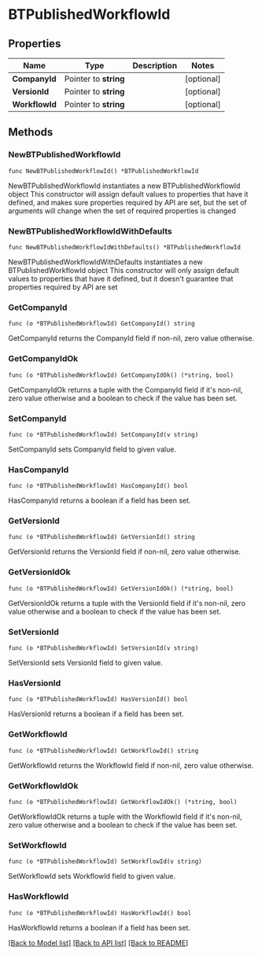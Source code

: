 # BTPublishedWorkflowId

## Properties

Name | Type | Description | Notes
------------ | ------------- | ------------- | -------------
**CompanyId** | Pointer to **string** |  | [optional] 
**VersionId** | Pointer to **string** |  | [optional] 
**WorkflowId** | Pointer to **string** |  | [optional] 

## Methods

### NewBTPublishedWorkflowId

`func NewBTPublishedWorkflowId() *BTPublishedWorkflowId`

NewBTPublishedWorkflowId instantiates a new BTPublishedWorkflowId object
This constructor will assign default values to properties that have it defined,
and makes sure properties required by API are set, but the set of arguments
will change when the set of required properties is changed

### NewBTPublishedWorkflowIdWithDefaults

`func NewBTPublishedWorkflowIdWithDefaults() *BTPublishedWorkflowId`

NewBTPublishedWorkflowIdWithDefaults instantiates a new BTPublishedWorkflowId object
This constructor will only assign default values to properties that have it defined,
but it doesn't guarantee that properties required by API are set

### GetCompanyId

`func (o *BTPublishedWorkflowId) GetCompanyId() string`

GetCompanyId returns the CompanyId field if non-nil, zero value otherwise.

### GetCompanyIdOk

`func (o *BTPublishedWorkflowId) GetCompanyIdOk() (*string, bool)`

GetCompanyIdOk returns a tuple with the CompanyId field if it's non-nil, zero value otherwise
and a boolean to check if the value has been set.

### SetCompanyId

`func (o *BTPublishedWorkflowId) SetCompanyId(v string)`

SetCompanyId sets CompanyId field to given value.

### HasCompanyId

`func (o *BTPublishedWorkflowId) HasCompanyId() bool`

HasCompanyId returns a boolean if a field has been set.

### GetVersionId

`func (o *BTPublishedWorkflowId) GetVersionId() string`

GetVersionId returns the VersionId field if non-nil, zero value otherwise.

### GetVersionIdOk

`func (o *BTPublishedWorkflowId) GetVersionIdOk() (*string, bool)`

GetVersionIdOk returns a tuple with the VersionId field if it's non-nil, zero value otherwise
and a boolean to check if the value has been set.

### SetVersionId

`func (o *BTPublishedWorkflowId) SetVersionId(v string)`

SetVersionId sets VersionId field to given value.

### HasVersionId

`func (o *BTPublishedWorkflowId) HasVersionId() bool`

HasVersionId returns a boolean if a field has been set.

### GetWorkflowId

`func (o *BTPublishedWorkflowId) GetWorkflowId() string`

GetWorkflowId returns the WorkflowId field if non-nil, zero value otherwise.

### GetWorkflowIdOk

`func (o *BTPublishedWorkflowId) GetWorkflowIdOk() (*string, bool)`

GetWorkflowIdOk returns a tuple with the WorkflowId field if it's non-nil, zero value otherwise
and a boolean to check if the value has been set.

### SetWorkflowId

`func (o *BTPublishedWorkflowId) SetWorkflowId(v string)`

SetWorkflowId sets WorkflowId field to given value.

### HasWorkflowId

`func (o *BTPublishedWorkflowId) HasWorkflowId() bool`

HasWorkflowId returns a boolean if a field has been set.


[[Back to Model list]](../README.md#documentation-for-models) [[Back to API list]](../README.md#documentation-for-api-endpoints) [[Back to README]](../README.md)


